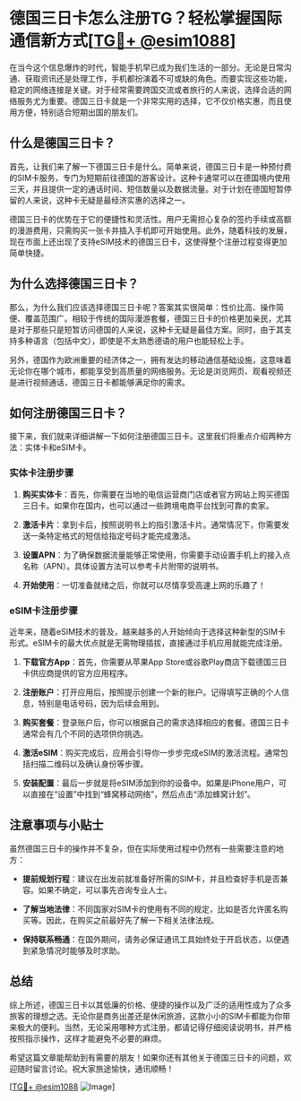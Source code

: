 # 德国三日卡怎么注册TG？轻松掌握国际通信新方式[[TG💪+ @esim1088](https://t.me/s/esim1088)]

在当今这个信息爆炸的时代，智能手机早已成为我们生活的一部分。无论是日常沟通、获取资讯还是处理工作，手机都扮演着不可或缺的角色。而要实现这些功能，稳定的网络连接是关键。对于经常需要跨国交流或者旅行的人来说，选择合适的网络服务尤为重要。德国三日卡就是一个非常实用的选择，它不仅价格实惠，而且使用方便，特别适合短期出国的朋友们。

## 什么是德国三日卡？

首先，让我们来了解一下德国三日卡是什么。简单来说，德国三日卡是一种预付费的SIM卡服务，专门为短期前往德国的游客设计。这种卡通常可以在德国境内使用三天，并且提供一定的通话时间、短信数量以及数据流量。对于计划在德国短暂停留的人来说，这种卡无疑是最经济实惠的选择之一。

德国三日卡的优势在于它的便捷性和灵活性。用户无需担心复杂的签约手续或高额的漫游费用，只需购买一张卡并插入手机即可开始使用。此外，随着科技的发展，现在市面上还出现了支持eSIM技术的德国三日卡，这使得整个注册过程变得更加简单快捷。

## 为什么选择德国三日卡？

那么，为什么我们应该选择德国三日卡呢？答案其实很简单：性价比高、操作简便、覆盖范围广。相较于传统的国际漫游套餐，德国三日卡的价格更加亲民，尤其是对于那些只是短暂访问德国的人来说，这种卡无疑是最佳方案。同时，由于其支持多种语言（包括中文），即使是不太熟悉德语的用户也能轻松上手。

另外，德国作为欧洲重要的经济体之一，拥有发达的移动通信基础设施，这意味着无论你在哪个城市，都能享受到高质量的网络服务。无论是浏览网页、观看视频还是进行视频通话，德国三日卡都能够满足你的需求。

## 如何注册德国三日卡？

接下来，我们就来详细讲解一下如何注册德国三日卡。这里我们将重点介绍两种方法：实体卡和eSIM卡。

### 实体卡注册步骤

1. **购买实体卡**：首先，你需要在当地的电信运营商门店或者官方网站上购买德国三日卡。如果你在国内，也可以通过一些跨境电商平台找到可靠的卖家。

2. **激活卡片**：拿到卡后，按照说明书上的指引激活卡片。通常情况下，你需要发送一条特定格式的短信给指定号码才能完成激活。

3. **设置APN**：为了确保数据流量能够正常使用，你需要手动设置手机上的接入点名称（APN）。具体设置方法可以参考卡片附带的说明书。

4. **开始使用**：一切准备就绪之后，你就可以尽情享受高速上网的乐趣了！

### eSIM卡注册步骤

近年来，随着eSIM技术的普及，越来越多的人开始倾向于选择这种新型的SIM卡形式。eSIM卡的最大优点就是无需物理插拔，直接通过手机应用就能完成注册。

1. **下载官方App**：首先，你需要从苹果App Store或谷歌Play商店下载德国三日卡供应商提供的官方应用程序。

2. **注册账户**：打开应用后，按照提示创建一个新的账户。记得填写正确的个人信息，特别是电话号码，因为后续会用到。

3. **购买套餐**：登录账户后，你可以根据自己的需求选择相应的套餐。德国三日卡通常会有几个不同的选项供你挑选。

4. **激活eSIM**：购买完成后，应用会引导你一步步完成eSIM的激活流程。通常包括扫描二维码以及确认身份等步骤。

5. **安装配置**：最后一步就是将eSIM添加到你的设备中。如果是iPhone用户，可以直接在“设置”中找到“蜂窝移动网络”，然后点击“添加蜂窝计划”。

## 注意事项与小贴士

虽然德国三日卡的操作并不复杂，但在实际使用过程中仍然有一些需要注意的地方：

- **提前规划行程**：建议在出发前就准备好所需的SIM卡，并且检查好手机是否兼容。如果不确定，可以事先咨询专业人士。
  
- **了解当地法律**：不同国家对SIM卡的使用有不同的规定，比如是否允许匿名购买等。因此，在购买之前最好先了解一下相关法律法规。

- **保持联系畅通**：在国外期间，请务必保证通讯工具始终处于开启状态，以便遇到紧急情况时能够及时求助。

## 总结

综上所述，德国三日卡以其低廉的价格、便捷的操作以及广泛的适用性成为了众多旅客的理想之选。无论你是商务出差还是休闲旅游，这款小小的SIM卡都能为你带来极大的便利。当然，无论采用哪种方式注册，都请记得仔细阅读说明书，并严格按照指示操作，这样才能避免不必要的麻烦。

希望这篇文章能帮助到有需要的朋友！如果你还有其他关于德国三日卡的问题，欢迎随时留言讨论。祝大家旅途愉快，通讯顺畅！

[[TG💪+ @esim1088](https://t.me/s/esim1088) ![Image](https://i.postimg.cc/4NQfJmqS/Snipaste-2025-05-13-00-14-12.png)]